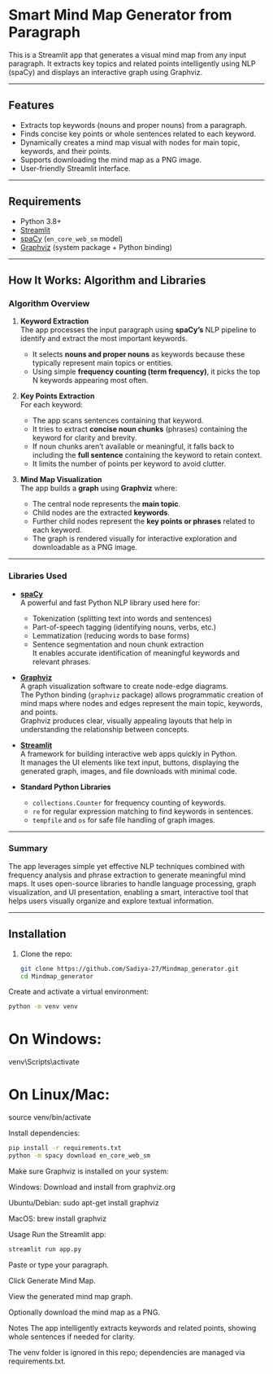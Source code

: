 # Smart Mind Map Generator from Paragraph

This is a Streamlit app that generates a visual mind map from any input paragraph. It extracts key topics and related points intelligently using NLP (spaCy) and displays an interactive graph using Graphviz.

---

## Features

- Extracts top keywords (nouns and proper nouns) from a paragraph.
- Finds concise key points or whole sentences related to each keyword.
- Dynamically creates a mind map visual with nodes for main topic, keywords, and their points.
- Supports downloading the mind map as a PNG image.
- User-friendly Streamlit interface.

---

## Requirements

- Python 3.8+
- [Streamlit](https://streamlit.io/)
- [spaCy](https://spacy.io/) (`en_core_web_sm` model)
- [Graphviz](https://graphviz.org/) (system package + Python binding)

---

## How It Works: Algorithm and Libraries

### Algorithm Overview

1. **Keyword Extraction**  
   The app processes the input paragraph using **spaCy’s** NLP pipeline to identify and extract the most important keywords.  
   - It selects **nouns and proper nouns** as keywords because these typically represent main topics or entities.  
   - Using simple **frequency counting (term frequency)**, it picks the top N keywords appearing most often.

2. **Key Points Extraction**  
   For each keyword:  
   - The app scans sentences containing that keyword.  
   - It tries to extract **concise noun chunks** (phrases) containing the keyword for clarity and brevity.  
   - If noun chunks aren’t available or meaningful, it falls back to including the **full sentence** containing the keyword to retain context.  
   - It limits the number of points per keyword to avoid clutter.

3. **Mind Map Visualization**  
   The app builds a **graph** using **Graphviz** where:  
   - The central node represents the **main topic**.  
   - Child nodes are the extracted **keywords**.  
   - Further child nodes represent the **key points or phrases** related to each keyword.  
   - The graph is rendered visually for interactive exploration and downloadable as a PNG image.

---

### Libraries Used

- **[spaCy](https://spacy.io/)**  
  A powerful and fast Python NLP library used here for:  
  - Tokenization (splitting text into words and sentences)  
  - Part-of-speech tagging (identifying nouns, verbs, etc.)  
  - Lemmatization (reducing words to base forms)  
  - Sentence segmentation and noun chunk extraction  
  It enables accurate identification of meaningful keywords and relevant phrases.

- **[Graphviz](https://graphviz.org/)**  
  A graph visualization software to create node-edge diagrams.  
  The Python binding (`graphviz` package) allows programmatic creation of mind maps where nodes and edges represent the main topic, keywords, and points.  
  Graphviz produces clear, visually appealing layouts that help in understanding the relationship between concepts.

- **[Streamlit](https://streamlit.io/)**  
  A framework for building interactive web apps quickly in Python.  
  It manages the UI elements like text input, buttons, displaying the generated graph, images, and file downloads with minimal code.

- **Standard Python Libraries**  
  - `collections.Counter` for frequency counting of keywords.  
  - `re` for regular expression matching to find keywords in sentences.  
  - `tempfile` and `os` for safe file handling of graph images.

---

### Summary

The app leverages simple yet effective NLP techniques combined with frequency analysis and phrase extraction to generate meaningful mind maps. It uses open-source libraries to handle language processing, graph visualization, and UI presentation, enabling a smart, interactive tool that helps users visually organize and explore textual information.

---

## Installation

1. Clone the repo:
   ```bash
   git clone https://github.com/Sadiya-27/Mindmap_generator.git
   cd Mindmap_generator
Create and activate a virtual environment:

```bash
python -m venv venv
```
# On Windows:
venv\Scripts\activate
# On Linux/Mac:
source venv/bin/activate

Install dependencies:

```bash
pip install -r requirements.txt
python -m spacy download en_core_web_sm
```
Make sure Graphviz is installed on your system:

Windows: Download and install from graphviz.org

Ubuntu/Debian: sudo apt-get install graphviz

MacOS: brew install graphviz

Usage
Run the Streamlit app:

```bash
streamlit run app.py
```
Paste or type your paragraph.

Click Generate Mind Map.

View the generated mind map graph.

Optionally download the mind map as a PNG.

Notes
The app intelligently extracts keywords and related points, showing whole sentences if needed for clarity.

The venv folder is ignored in this repo; dependencies are managed via requirements.txt.


